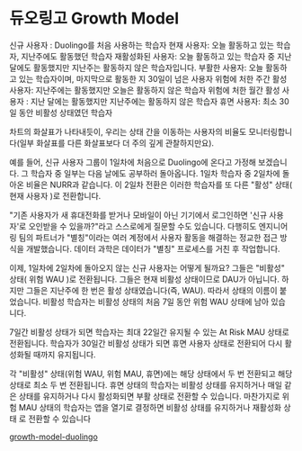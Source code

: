 # 듀오링고 Growth Model

신규 사용자 : Duolingo를 처음 사용하는 학습자
현재 사용자: 오늘 활동하고 있는 학습자, 지난주에도 활동했던 학습자
재활성화된 사용자: 오늘 활동하고 있는 학습자 중 지난 달에도 활동했지만 지난주는 활동하지 않은 학습자입니다.
부활한 사용자: 오늘 활동하고 있는 학습자이며, 마지막으로 활동한 지 30일이 넘은 사용자
위험에 처한 주간 활성 사용자: 지난주에는 활동했지만 오늘은 활동하지 않은 학습자
위험에 처한 월간 활성 사용자 : 지난 달에는 활동했지만 지난주에는 활동하지 않은 학습자
휴면 사용자: 최소 30일 동안 비활성 상태였던 학습자

차트의 화살표가 나타내듯이, 우리는 상태 간을 이동하는 사용자의 비율도 모니터링합니다(일부 화살표를 다른 화살표보다 더 주의 깊게 관찰하지만요).

예를 들어, 신규 사용자 그룹이 1일차에 처음으로 Duolingo에 온다고 가정해 보겠습니다. 그 학습자 중 일부는 다음 날에도 공부하러 돌아옵니다. 1일차 학습자 중 2일차에 돌아온 비율은 NURR과 같습니다. 이 2일차 전환은 이러한 학습자를 또 다른 "활성" 상태( 현재 사용자 )로 전환합니다.

"기존 사용자가 새 휴대전화를 받거나 모바일이 아닌 기기에서 로그인하면 '신규 사용자'로 오인받을 수 있을까?"라고 스스로에게 질문할 수도 있습니다. 다행히도 엔지니어링 팀의 파트너가 "별칭"이라는 여러 계정에서 사용자 활동을 해결하는 정교한 접근 방식을 개발했습니다. 데이터 과학은 데이터가 "별칭" 프로세스를 거친 후 작업합니다.

이제, 1일차에 2일차에 돌아오지 않는 신규 사용자는 어떻게 될까요? 그들은 "비활성" 상태( 위험 WAU )로 전환됩니다. 그들은 현재 비활성 상태이므로 DAU가 아닙니다. 하지만 그들은 지난주에 한 번은 활성 상태였습니다(즉, WAU). 따라서 상태의 이름이 붙었습니다. 비활성 학습자는 비활성 상태의 처음 7일 동안 위험 WAU 상태에 남아 있습니다.

7일간 비활성 상태가 되면 학습자는 최대 22일간 유지될 수 있는 At Risk MAU 상태로 전환됩니다. 학습자가 30일간 비활성 상태가 되면 휴면 사용자 상태로 전환되어 다시 활성화될 때까지 유지됩니다.

각 "비활성" 상태(위험 WAU, 위험 MAU, 휴면)에는 해당 상태에서 두 번 전환되고 해당 상태로 최소 두 번 전환됩니다. 휴면 상태의 학습자는 비활성 상태를 유지하거나 매일 같은 상태를 유지하거나 다시 활성화되면 부활 상태로 전환할 수 있습니다. 마찬가지로 위험 MAU 상태의 학습자는 앱을 열기로 결정하면 비활성 상태를 유지하거나 재활성화 상태 로 전환할 수 있습니다

[growth-model-duolingo](https://blog.duolingo.com/growth-model-duolingo/)
